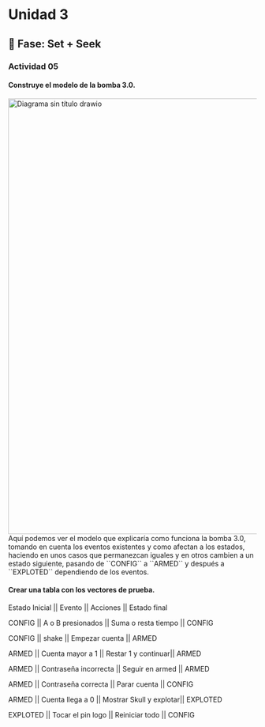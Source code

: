 # Unidad 3

## 🔎 Fase: Set + Seek
### Actividad 05
#### Construye el modelo de la bomba 3.0.
<img width="1101" height="881" alt="Diagrama sin título drawio" src="https://github.com/user-attachments/assets/1730eda7-f4e5-4829-8f8c-6246edfd604c" />
Aquí podemos ver el modelo que explicaría como funciona la bomba 3.0, tomando en cuenta los eventos existentes y como afectan a los estados, haciendo en unos casos que permanezcan iguales y en otros cambien a un estado siguiente, pasando de ``CONFIG`` a ``ARMED`` y después a ``EXPLOTED`` dependiendo de los eventos.

#### Crear una tabla con los vectores de prueba.
Estado Inicial  ||         Evento         ||        Acciones        ||  Estado final

CONFIG          || A o B presionados      ||  Suma o resta tiempo   ||   CONFIG

CONFIG          ||     shake              ||    Empezar cuenta      ||     ARMED

ARMED           ||  Cuenta mayor a 1      ||    Restar 1 y continuar||     ARMED

ARMED           ||  Contraseña incorrecta ||    Seguir en armed     ||     ARMED

ARMED           ||  Contraseña correcta   ||    Parar cuenta        ||     CONFIG

ARMED           ||  Cuenta llega a 0      || Mostrar Skull y explotar|| EXPLOTED

EXPLOTED        ||  Tocar el pin logo     ||    Reiniciar todo      ||     CONFIG

